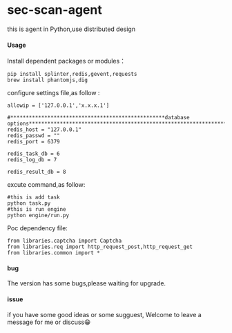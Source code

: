 # sec-scan-agent
this is agent in Python,use distributed design

#### Usage

Install dependent packages or modules：

```
pip install splinter,redis,gevent,requests
brew install phantomjs,dig
```
configure settings file,as follow :

```
allowip = ['127.0.0.1','x.x.x.1']

#**************************************************database options********************************************************************
redis_host = "127.0.0.1"
redis_passwd = ""
redis_port = 6379

redis_task_db = 6
redis_log_db = 7

redis_result_db = 8

```
excute command,as follow:
```
#this is add task 
python task.py 
#this is run engine
python engine/run.py

```


Poc dependency file:
```
from libraries.captcha import Captcha
from libraries.req import http_request_post,http_request_get
from libraries.common import *
```

#### bug
The version has  some bugs,please waiting for upgrade.

#### issue
if you have some good ideas or some sugguest, Welcome to leave a message for me or discuss😁







